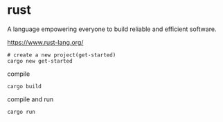 # rust

A language empowering everyone to build reliable and efficient software.

https://www.rust-lang.org/

```shell
# create a new project(get-started)
cargo new get-started
```

compile

```shell
cargo build
```

compile and run

```shell
cargo run
```
